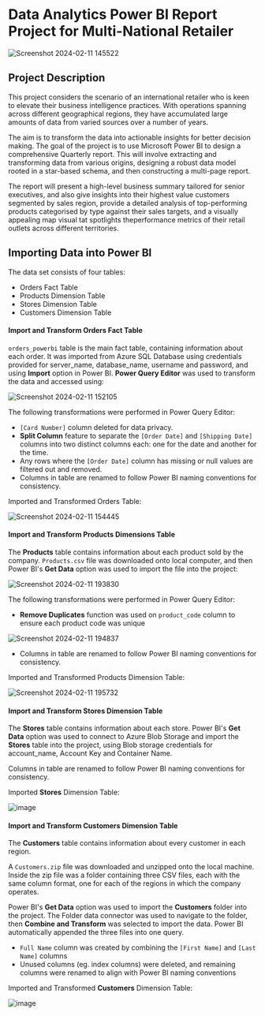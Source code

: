# **Data Analytics Power BI Report Project for Multi-National Retailer**
![Screenshot 2024-02-11 145522](https://github.com/DARREN-LEVENE/data-analytics-power-bi-report965/assets/150942326/813db2d4-74b3-4db9-beb1-0fc9816a4840)


## Project Description

This project considers the scenario of an international retailer who is keen to elevate their business intelligence practices. With operations spanning across different geographical regions, they have accumulated large amounts of data from varied sources over
a number of years.

The aim is to transform the data into actionable insights for better decision making. The goal of the project is to use Microsoft Power BI to design a comprehensive Quarterly report. This will involve extracting and transforming data from various origins,
designing a robust data model rooted in a star-based schema, and then constructing a multi-page report.

The report will present a high-level business summary tailored for senior executives, and also give insights into their highest value customers segmented by sales region, provide a detailed analysis of top-performing products categorised by type against their sales targets, 
and a visually appealing map visual tat spotlights theperformance metrics of their retail outlets across different territories.

## Importing Data into Power BI

The data set consists of four tables:
-  Orders Fact Table
-  Products Dimension Table
-  Stores Dimension Table
-  Customers Dimension Table

#### Import and Transform Orders Fact Table

``orders_powerbi`` table is the main fact table, containing information about each order. It was imported from Azure SQL Database using credentials provided for server_name, database_name, username and password, and using **Import** option in Power BI.
**Power Query Editor** was used to transform the data and accessed using:

![Screenshot 2024-02-11 152105](https://github.com/DARREN-LEVENE/data-analytics-power-bi-report965/assets/150942326/bc9d32b3-022a-4362-8408-aee72aaaa73d)


The following transformations were performed in Power Query Editor:
-  ``[Card Number]`` column deleted for data privacy.
- **Split Column** feature to separate the ``[Order Date]`` and ``[Shipping Date]`` columns into two distinct columns each: one for the date and another for the time.
-  Any rows where the ``[Order Date]`` column has missing or null values are filtered out and removed.
-  Columns in table are renamed to follow Power BI naming conventions for consistency.

Imported and Transformed Orders Table:

![Screenshot 2024-02-11 154445](https://github.com/DARREN-LEVENE/data-analytics-power-bi-report965/assets/150942326/1698d7f2-2423-45e6-8a63-5c1b2a8453b7)


#### Import and Transform Products Dimensions Table

The **Products** table contains information about each product sold by the company.
``Products.csv`` file was downloaded onto local computer, and then Power BI's **Get Data** option was used to import the file into the project:

![Screenshot 2024-02-11 193830](https://github.com/DARREN-LEVENE/data-analytics-power-bi-report965/assets/150942326/3e0dd763-f64a-4a41-8eb5-be82843c2222)

The following transformations were performed in Power Query Editor:
-  **Remove Duplicates** function was used on ``product_code`` column to ensure each product code was unique

![Screenshot 2024-02-11 194837](https://github.com/DARREN-LEVENE/data-analytics-power-bi-report965/assets/150942326/7a2b0140-5ced-42ba-9d23-4c413a95b082)

-  Columns in table are renamed to follow Power BI naming conventions for consistency.

Imported and Transformed Products Dimension Table:

![Screenshot 2024-02-11 195732](https://github.com/DARREN-LEVENE/data-analytics-power-bi-report965/assets/150942326/f8c127d9-60cb-4f7e-a9dc-3a19c86341e2)

#### Import and Transform Stores Dimension Table

The **Stores** table contains information about each store. Power BI's **Get Data** option was used to connect to Azure Blob Storage and import the **Stores** table into the project, using Blob storage credentials for account_name, Account Key
and Container Name.

Columns in table are renamed to follow Power BI naming conventions for consistency.

Imported **Stores** Dimension Table:

![image](https://github.com/DARREN-LEVENE/data-analytics-power-bi-report965/assets/150942326/1c1eda90-f0ba-440e-94dc-efb9f0fd5487)


#### Import and Transform Customers Dimension Table

The **Customers** table contains information about every customer in each region. 

A ``Customers.zip`` file was downloaded and unzipped onto the local machine. Inside the zip file was a folder containing three CSV files, each with the same column format, one for each of the regions in which the company operates.

Power BI's **Get Data** option was used to import the **Customers** folder into the project. The Folder data connector was used to navigate to the folder, then **Combine and Transform** was selected to import the data. Power BI automatically 
appended the three files into one query.


-  ``Full Name`` column was created by combining the ``[First Name]`` and ``[Last Name]`` columns
-  Unused columns (eg. index columns) were deleted, and remaining columns were renamed to align with Power BI naming conventions

Imported and Transformed **Customers** Dimension Table:

![image](https://github.com/DARREN-LEVENE/data-analytics-power-bi-report965/assets/150942326/d7603bdf-5b50-478a-8957-e9f595398d0b)








    
